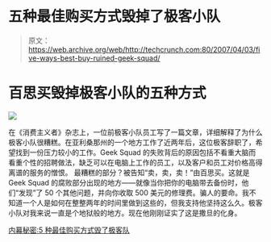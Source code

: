 # 五种最佳购买方式毁掉了极客小队

> 原文：<https://web.archive.org/web/http://techcrunch.com:80/2007/04/03/five-ways-best-buy-ruined-geek-squad/>

# 百思买毁掉极客小队的五种方式

![](img/69e1c559528dbe7640acea93808f9329.png)

在《消费主义者》杂志上，一位前极客小队员工写了一篇文章，详细解释了为什么极客小队很糟糕。在亚利桑那州的一个地方工作了近两年后，这位极客辞职了，希望找到一份压力较小的工作。Geek Squad 的失败背后的原因包括不看重大脑而看重个性的招聘做法，缺乏可以在电脑上工作的员工，以及客户和员工对价格高得离谱的服务的憎恨。
 最糟糕的部分？被告知“卖，卖，卖！”由百思买。这就是 Geek Squad 的腐败部分出现的地方——就像当你把你的电脑带去备份时，他们“发现”了 50 个其他问题，并向你收取 500 美元的修理费。骗人的要命。我不知道一个人是如何在整整两年的时间里做到这些的，但我支持他坚持这么久。极客小队对我来说一直是个地狱般的地方。现在他刚刚证实了这是撒旦的化身。

[内幕秘密:5 种最佳购买方式毁了极客队](https://web.archive.org/web/20130628180758/http://www.consumerist.com/consumer/geek-squad/insider-secrets-5-ways-best-buy-ruined-geek-squad-248947.php)